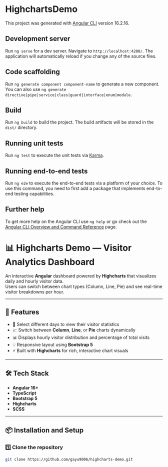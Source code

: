 # HighchartsDemo

This project was generated with [Angular CLI](https://github.com/angular/angular-cli) version 16.2.16.

## Development server

Run `ng serve` for a dev server. Navigate to `http://localhost:4200/`. The application will automatically reload if you change any of the source files.

## Code scaffolding

Run `ng generate component component-name` to generate a new component. You can also use `ng generate directive|pipe|service|class|guard|interface|enum|module`.

## Build

Run `ng build` to build the project. The build artifacts will be stored in the `dist/` directory.

## Running unit tests

Run `ng test` to execute the unit tests via [Karma](https://karma-runner.github.io).

## Running end-to-end tests

Run `ng e2e` to execute the end-to-end tests via a platform of your choice. To use this command, you need to first add a package that implements end-to-end testing capabilities.

## Further help

To get more help on the Angular CLI use `ng help` or go check out the [Angular CLI Overview and Command Reference](https://angular.io/cli) page.


# 📊 Highcharts Demo — Visitor Analytics Dashboard

An interactive **Angular** dashboard powered by **Highcharts** that visualizes daily and hourly visitor data.  
Users can switch between chart types (Column, Line, Pie) and see real-time visitor breakdowns per hour.

---

## 🚀 Features

- 📅 Select different days to view their visitor statistics  
- 📈 Switch between **Column**, **Line**, or **Pie** charts dynamically  
- 📊 Displays hourly visitor distribution and percentage of total visits  
- 💡 Responsive layout using **Bootstrap 5**  
- ⚡ Built with **Highcharts** for rich, interactive chart visuals

---

## 🛠️ Tech Stack

- **Angular 16+**
- **TypeScript**
- **Bootstrap 5**
- **Highcharts**
- **SCSS**

---

## 📦 Installation and Setup

### 1️⃣ Clone the repository
```bash
git clone https://github.com/gayu9006/highcharts-demo.git


